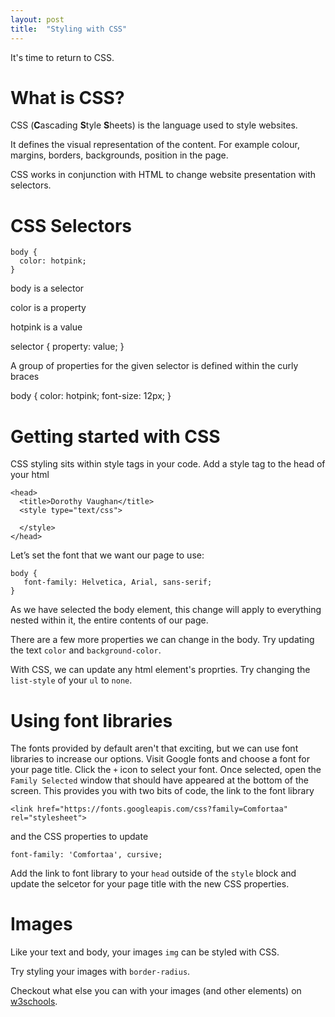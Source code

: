 ```yaml
---
layout: post
title:  "Styling with CSS"
---
```


It's time to return to CSS.

# What is CSS?

CSS (**C**ascading **S**tyle **S**heets) is the language used to style websites.

It defines the visual representation of the content. For example colour, margins, borders, backgrounds, position in the page.

CSS works in conjunction with HTML to change website presentation with selectors.

# CSS Selectors

```
body {
  color: hotpink;
}
```

body is a selector

color is a property

hotpink is a value

selector {
  property: value;
}

A group of properties for the given selector is defined within the curly braces

body {
  color: hotpink;
  font-size: 12px;
}

# Getting started with CSS

CSS styling sits within style tags in your code. Add a style tag to the head of your html

```
<head>
  <title>Dorothy Vaughan</title>
  <style type="text/css">

  </style>
</head>
```

Let’s set the font that we want our page to use:

```
body {
   font-family: Helvetica, Arial, sans-serif;
}
```
As we have selected the body element, this change will apply to everything nested within it, the entire contents of our page.

There are a few more properties we can change in the body. Try updating the text `color` and `background-color`.

With CSS, we can update any html element's proprties. Try changing the `list-style` of your `ul` to `none`.

# Using font libraries

The fonts provided by default aren't that exciting, but we can use font libraries to increase our options. Visit Google fonts and choose a font for your page title. Click the `+` icon to select your font. Once selected, open the `Family Selected` window that should have appeared at the bottom of the screen. This provides you with two bits of code, the link to the font library

```
<link href="https://fonts.googleapis.com/css?family=Comfortaa" rel="stylesheet">
``` 

and the CSS properties to update

```
font-family: 'Comfortaa', cursive;
```

Add the link to font library to your `head` outside of the `style` block and update the selcetor for your page title with the new CSS properties.

# Images

Like your text and body, your images `img` can be styled with CSS. 

Try styling your images with `border-radius`.

Checkout what else you can with your images (and other elements) on [w3schools](https://www.w3schools.com/css/css3_images.asp).
